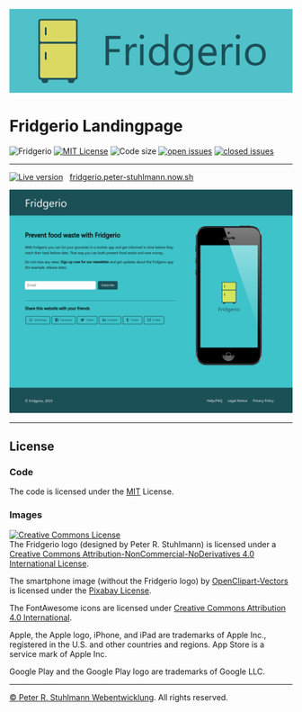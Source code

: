 ![Fridgerio](./assets/readme-header.png)

# Fridgerio Landingpage

![Fridgerio](https://img.shields.io/badge/Fridgerio-blue.svg)
[![MIT License](https://img.shields.io/github/license/peter-stuhlmann/Fridgerio-Landingpage.svg)](https://github.com/peter-stuhlmann/Fridgerio-Landingpage/blob/master/LICENSE) 
![Code size](https://img.shields.io/github/languages/code-size/peter-stuhlmann/Fridgerio-Landingpage.svg)
[![open issues](https://img.shields.io/github/issues/peter-stuhlmann/Fridgerio-Landingpage.svg)](https://github.com/peter-stuhlmann/Fridgerio-Landingpage/issues?q=is%3Aopen+is%3Aissue)
[![closed issues](https://img.shields.io/github/issues-closed/peter-stuhlmann/Fridgerio-Landingpage.svg)](https://github.com/peter-stuhlmann/Fridgerio-Landingpage/issues?q=is%3Aissue+is%3Aclosed)

---

[![Live version](https://img.shields.io/badge/Live%20version-blue.svg)](https://fridgerio.peter-stuhlmann.now.sh) &nbsp; [fridgerio.peter-stuhlmann.now.sh](https://fridgerio.peter-stuhlmann.now.sh)

![Home screenshot](./assets/screenshot-home.png)


---

## License

### Code

The code is licensed under the [MIT](https://github.com/peter-stuhlmann/Fridgerio-Landingpage/blob/master/LICENSE) License.

### Images

<a rel="license" href="http://creativecommons.org/licenses/by-nc-nd/4.0/"><img alt="Creative Commons License" style="border-width:0" src="https://i.creativecommons.org/l/by-nc-nd/4.0/88x31.png" /></a><br />The Fridgerio logo (designed by Peter R. Stuhlmann) is licensed under a <a rel="license" href="http://creativecommons.org/licenses/by-nc-nd/4.0/">Creative Commons Attribution-NonCommercial-NoDerivatives 4.0 International License</a>.

The smartphone image (without the Fridgerio logo) by <a href="https://pixabay.com/users/OpenClipart-Vectors-30363/?utm_source=link-attribution&amp;utm_medium=referral&amp;utm_campaign=image&amp;utm_content=160307">OpenClipart-Vectors</a> is licensed under the <a href="https://pixabay.com/service/license/">Pixabay License</a>.

The FontAwesome icons are licensed under <a href="https://creativecommons.org/licenses/by/4.0/">Creative Commons Attribution 4.0 International</a>.

Apple, the Apple logo, iPhone, and iPad are trademarks of Apple Inc., registered in the U.S. and other countries and regions. App Store is a service mark of Apple Inc.

Google Play and the Google Play logo are trademarks of Google LLC.

---

[&copy; Peter R. Stuhlmann Webentwicklung](https://peter-stuhlmann-webentwicklung.de). All rights reserved.